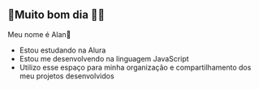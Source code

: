 ## 💜Muito bom dia 🫶💜

Meu nome é Alan💞

- Estou estudando na Alura
- Estou me desenvolvendo na linguagem JavaScript
- Utilizo esse espaço para minha organização e compartilhamento dos meu projetos desenvolvidos
